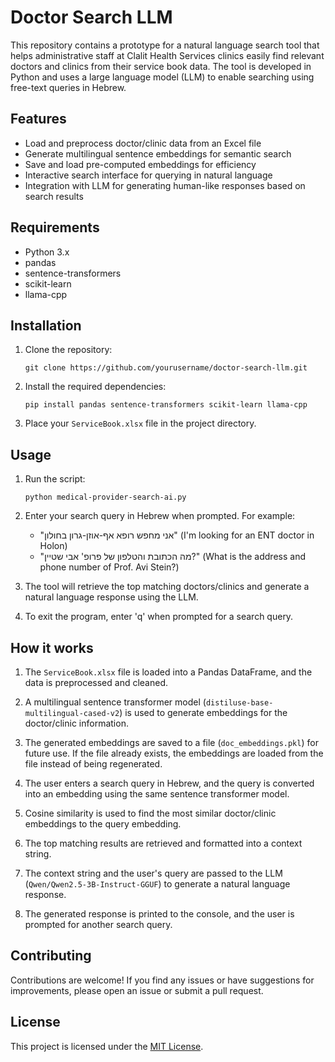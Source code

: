 
# Doctor Search LLM

This repository contains a prototype for a natural language search tool that helps administrative staff at Clalit Health Services clinics easily find relevant doctors and clinics from their service book data. The tool is developed in Python and uses a large language model (LLM) to enable searching using free-text queries in Hebrew.

## Features

- Load and preprocess doctor/clinic data from an Excel file
- Generate multilingual sentence embeddings for semantic search
- Save and load pre-computed embeddings for efficiency
- Interactive search interface for querying in natural language
- Integration with LLM for generating human-like responses based on search results

## Requirements

- Python 3.x
- pandas
- sentence-transformers
- scikit-learn
- llama-cpp

## Installation

1. Clone the repository:
   ```
   git clone https://github.com/yourusername/doctor-search-llm.git
   ```

2. Install the required dependencies:
   ```
   pip install pandas sentence-transformers scikit-learn llama-cpp
   ```

3. Place your `ServiceBook.xlsx` file in the project directory.

## Usage

1. Run the script:
   ```
   python medical-provider-search-ai.py
   ```

2. Enter your search query in Hebrew when prompted. For example:
   - "אני מחפש רופא אף-אוזן-גרון בחולון" (I'm looking for an ENT doctor in Holon)
   - "מה הכתובת והטלפון של פרופ' אבי שטיין?" (What is the address and phone number of Prof. Avi Stein?)

3. The tool will retrieve the top matching doctors/clinics and generate a natural language response using the LLM.

4. To exit the program, enter 'q' when prompted for a search query.

## How it works

1. The `ServiceBook.xlsx` file is loaded into a Pandas DataFrame, and the data is preprocessed and cleaned.

2. A multilingual sentence transformer model (`distiluse-base-multilingual-cased-v2`) is used to generate embeddings for the doctor/clinic information.

3. The generated embeddings are saved to a file (`doc_embeddings.pkl`) for future use. If the file already exists, the embeddings are loaded from the file instead of being regenerated.

4. The user enters a search query in Hebrew, and the query is converted into an embedding using the same sentence transformer model.

5. Cosine similarity is used to find the most similar doctor/clinic embeddings to the query embedding.

6. The top matching results are retrieved and formatted into a context string.

7. The context string and the user's query are passed to the LLM (`Qwen/Qwen2.5-3B-Instruct-GGUF`) to generate a natural language response.

8. The generated response is printed to the console, and the user is prompted for another search query.

## Contributing

Contributions are welcome! If you find any issues or have suggestions for improvements, please open an issue or submit a pull request.

## License

This project is licensed under the [MIT License](LICENSE).
